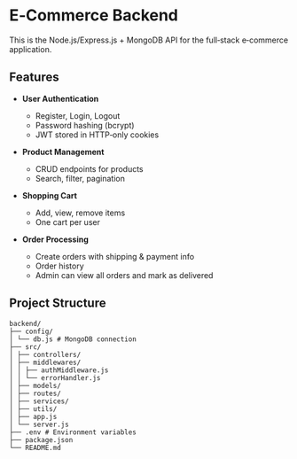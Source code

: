 # E‑Commerce Backend

This is the Node.js/Express.js + MongoDB API for the full‑stack e‑commerce application.

## Features

- **User Authentication**  
  - Register, Login, Logout  
  - Password hashing (bcrypt)  
  - JWT stored in HTTP‑only cookies  

- **Product Management**  
  - CRUD endpoints for products  
  - Search, filter, pagination  

- **Shopping Cart**  
  - Add, view, remove items  
  - One cart per user  

- **Order Processing**  
  - Create orders with shipping & payment info  
  - Order history  
  - Admin can view all orders and mark as delivered  

## Project Structure

```
backend/
├── config/
│ └── db.js # MongoDB connection
├── src/
│ ├── controllers/
│ ├── middlewares/
│ │ ├── authMiddleware.js
│ │ └── errorHandler.js
│ ├── models/
│ ├── routes/
│ ├── services/
│ ├── utils/
│ ├── app.js
│ └── server.js
├── .env # Environment variables
├── package.json
└── README.md
```